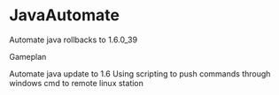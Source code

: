 # JavaAutomate
 Automate java rollbacks to 1.6.0_39

Gameplan

Automate java update to 1.6
Using scripting to push commands through windows cmd to remote linux station
